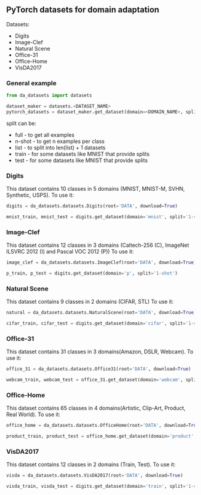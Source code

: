 ## PyTorch datasets for domain adaptation
Datasets:
- Digits
- Image-Clef
- Natural Scene
- Office-31
- Office-Home
- VisDA2017

### General example
``` python
from da_datasets import datasets

dataset_maker = datasets.<DATASET_NAME>
pytorch_datasets = dataset_maker.get_dataset(domain=<DOMAIN_NAME>, split=<SPLIT>)
```

split can be:
- full - to get all examples
- n-shot - to get n examples per class
- list - to split into len(list) + 1 datasets
- train - for some datasets like MNIST that provide splits
- test - for some datasets like MNIST that provide splits

### Digits
This dataset contains 10 classes in 5 domains (MNIST, MNIST-M, SVHN, Synthetic, USPS).
To use it:
```python
digits = da_datasets.datasets.Digits(root='DATA', download=True)

mnist_train, mnist_test = digits.get_dataset(domain='mnist', split='1-shot')
```

### Image-Clef
This dataset contains 12 classes in 3 domains (Caltech-256 (C), ImageNet ILSVRC 2012 (I) and Pascal VOC 2012 (P))
To use it:
```python
image_clef = da_datasets.datasets.ImageClef(root='DATA', download=True)

p_train, p_test = digits.get_dataset(domain='p', split='1-shot')
```

### Natural Scene
This dataset contains 9 classes in 2 domains (CIFAR, STL)
To use it:
```python
natural = da_datasets.datasets.NaturalScene(root='DATA', download=True)

cifar_train, cifar_test = digits.get_dataset(domain='cifar', split='1-shot')
```

### Office-31
This dataset contains 31 classes in 3 domains(Amazon, DSLR, Webcam).
To use it:
```python
office_31 = da_datasets.datasets.Office31(root='DATA', download=True)

webcam_train, webcam_test = office_31.get_dataset(domain='webcam', split='1-shot')
```

### Office-Home
This dataset contains 65 classes in 4 domains(Artistic, Clip-Art, Product, Real World).
To use it:
```python
office_home = da_datasets.datasets.OfficeHome(root='DATA', download=True)

product_train, product_test = office_home.get_dataset(domain='product', split='1-shot')
```

### VisDA2017
This dataset contains 12 classes in 2 domains (Train, Test).
To use it:
```python
visda = da_datasets.datasets.VisDA2017(root='DATA', download=True)

visda_train, visda_test = digits.get_dataset(domain='train', split='1-shot')
```
